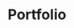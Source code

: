 ---
id: 2
title: "Portfolio"
description: "Ce portfolio est un dossier personnel numérique que j'ai créé de A à Z. Il me permet d'exploiter mes compétences et de tester de nouvelles technologies, le définissant comme un espace de sandboxing."
mockup: 'portfolio.png'
toolsFront: 'HTML5, SCSS,  GatsbyJS, JavaScript'
toolsBack: 'NodeJS, NoSQL'
webservice: 'GraphQl'
url/github: 'https://github.com/lefernix/Portfolio-front'
---